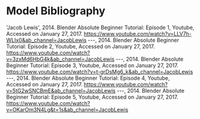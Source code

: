 # Model Bibliography

'Jacob Lewis', 2014. Blender Absolute Beginner Tutorial: Episode 1, Youtube, Accessed on January 27, 2017. https://www.youtube.com/watch?v=LLV7h-WLIx0&ab_channel=JacobLewis
---, 2014. Blender Absolute Beginner Tutorial: Episode 2, Youtube, Accessed on January 27, 2017. https://www.youtube.com/watch?v=3zxMd6HbG4k&ab_channel=JacobLewis
---, 2014. Blender Absolute Beginner Tutorial: Episode 3, Youtube, Accessed on January 27, 2017. https://www.youtube.com/watch?v=t-grDsMg6_k&ab_channel=JacobLewis
---, 2014. Blender Absolute Beginner Tutorial: Episode 4, Youtube, Accessed on January 27, 2017. https://www.youtube.com/watch?v=5tG2wSNCBmE&ab_channel=JacobLewis
---, 2014. Blender Absolute Beginner Tutorial: Episode 5, Youtube, Accessed on January 27, 2017. https://www.youtube.com/watch?v=OKarOm3N4Lg&t=1s&ab_channel=JacobLewis
